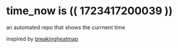 # time_now is (( 1723417200039 ))

an automated repo that shows the currnent time

inspired by [breakingheatmap](https://github.com/breakingheatmap/breakingheatmap)